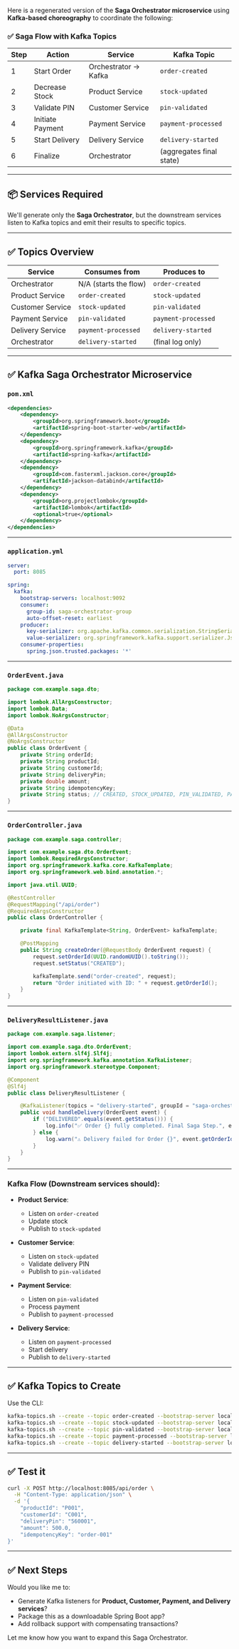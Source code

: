 Here is a regenerated version of the **Saga Orchestrator microservice** using **Kafka-based choreography** to coordinate the following:

### ✅ Saga Flow with Kafka Topics

| Step | Action           | Service              | Kafka Topic              |
| ---- | ---------------- | -------------------- | ------------------------ |
| 1    | Start Order      | Orchestrator → Kafka | `order-created`          |
| 2    | Decrease Stock   | Product Service      | `stock-updated`          |
| 3    | Validate PIN     | Customer Service     | `pin-validated`          |
| 4    | Initiate Payment | Payment Service      | `payment-processed`      |
| 5    | Start Delivery   | Delivery Service     | `delivery-started`       |
| 6    | Finalize         | Orchestrator         | (aggregates final state) |

---

## 📦 Services Required

We'll generate only the **Saga Orchestrator**, but the downstream services listen to Kafka topics and emit their results to specific topics.

---

## ✅ Topics Overview

| Service          | Consumes from         | Produces to         |
| ---------------- | --------------------- | ------------------- |
| Orchestrator     | N/A (starts the flow) | `order-created`     |
| Product Service  | `order-created`       | `stock-updated`     |
| Customer Service | `stock-updated`       | `pin-validated`     |
| Payment Service  | `pin-validated`       | `payment-processed` |
| Delivery Service | `payment-processed`   | `delivery-started`  |
| Orchestrator     | `delivery-started`    | (final log only)    |

---

## ✅ Kafka Saga Orchestrator Microservice

### `pom.xml`

```xml
<dependencies>
    <dependency>
        <groupId>org.springframework.boot</groupId>
        <artifactId>spring-boot-starter-web</artifactId>
    </dependency>
    <dependency>
        <groupId>org.springframework.kafka</groupId>
        <artifactId>spring-kafka</artifactId>
    </dependency>
    <dependency>
        <groupId>com.fasterxml.jackson.core</groupId>
        <artifactId>jackson-databind</artifactId>
    </dependency>
    <dependency>
        <groupId>org.projectlombok</groupId>
        <artifactId>lombok</artifactId>
        <optional>true</optional>
    </dependency>
</dependencies>
```

---

### `application.yml`

```yaml
server:
  port: 8085

spring:
  kafka:
    bootstrap-servers: localhost:9092
    consumer:
      group-id: saga-orchestrator-group
      auto-offset-reset: earliest
    producer:
      key-serializer: org.apache.kafka.common.serialization.StringSerializer
      value-serializer: org.springframework.kafka.support.serializer.JsonSerializer
    consumer-properties:
      spring.json.trusted.packages: '*'
```

---

### `OrderEvent.java`

```java
package com.example.saga.dto;

import lombok.AllArgsConstructor;
import lombok.Data;
import lombok.NoArgsConstructor;

@Data
@AllArgsConstructor
@NoArgsConstructor
public class OrderEvent {
    private String orderId;
    private String productId;
    private String customerId;
    private String deliveryPin;
    private double amount;
    private String idempotencyKey;
    private String status; // CREATED, STOCK_UPDATED, PIN_VALIDATED, PAID, DELIVERED
}
```

---

### `OrderController.java`

```java
package com.example.saga.controller;

import com.example.saga.dto.OrderEvent;
import lombok.RequiredArgsConstructor;
import org.springframework.kafka.core.KafkaTemplate;
import org.springframework.web.bind.annotation.*;

import java.util.UUID;

@RestController
@RequestMapping("/api/order")
@RequiredArgsConstructor
public class OrderController {

    private final KafkaTemplate<String, OrderEvent> kafkaTemplate;

    @PostMapping
    public String createOrder(@RequestBody OrderEvent request) {
        request.setOrderId(UUID.randomUUID().toString());
        request.setStatus("CREATED");

        kafkaTemplate.send("order-created", request);
        return "Order initiated with ID: " + request.getOrderId();
    }
}
```

---

### `DeliveryResultListener.java`

```java
package com.example.saga.listener;

import com.example.saga.dto.OrderEvent;
import lombok.extern.slf4j.Slf4j;
import org.springframework.kafka.annotation.KafkaListener;
import org.springframework.stereotype.Component;

@Component
@Slf4j
public class DeliveryResultListener {

    @KafkaListener(topics = "delivery-started", groupId = "saga-orchestrator-group")
    public void handleDelivery(OrderEvent event) {
        if ("DELIVERED".equals(event.getStatus())) {
            log.info("✅ Order {} fully completed. Final Saga Step.", event.getOrderId());
        } else {
            log.warn("⚠️ Delivery failed for Order {}", event.getOrderId());
        }
    }
}
```

---

### Kafka Flow (Downstream services should):

* **Product Service**:

  * Listen on `order-created`
  * Update stock
  * Publish to `stock-updated`

* **Customer Service**:

  * Listen on `stock-updated`
  * Validate delivery PIN
  * Publish to `pin-validated`

* **Payment Service**:

  * Listen on `pin-validated`
  * Process payment
  * Publish to `payment-processed`

* **Delivery Service**:

  * Listen on `payment-processed`
  * Start delivery
  * Publish to `delivery-started`

---

## ✅ Kafka Topics to Create

Use the CLI:

```bash
kafka-topics.sh --create --topic order-created --bootstrap-server localhost:9092
kafka-topics.sh --create --topic stock-updated --bootstrap-server localhost:9092
kafka-topics.sh --create --topic pin-validated --bootstrap-server localhost:9092
kafka-topics.sh --create --topic payment-processed --bootstrap-server localhost:9092
kafka-topics.sh --create --topic delivery-started --bootstrap-server localhost:9092
```

---

## ✅ Test it

```bash
curl -X POST http://localhost:8085/api/order \
  -H "Content-Type: application/json" \
  -d '{
    "productId": "P001",
    "customerId": "C001",
    "deliveryPin": "560001",
    "amount": 500.0,
    "idempotencyKey": "order-001"
}'
```

---

## ✅ Next Steps

Would you like me to:

* Generate Kafka listeners for **Product, Customer, Payment, and Delivery services**?
* Package this as a downloadable Spring Boot app?
* Add rollback support with compensating transactions?

Let me know how you want to expand this Saga Orchestrator.

